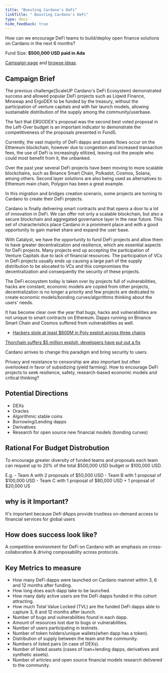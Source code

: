 ```yaml
---
title: "Boosting Cardano's DeFi"
linkTitle: " Boosting Cardano's DeFi"
type: docs
hide_feedback: true
---
```

How can we encourage DeFi teams to build/deploy open finance solutions on Cardano in the next 6 months?

Fund Size: **$500,000 USD paid in Ada**

[Campaign page](https://cardano.ideascale.com/a/campaign-home/26233) and [browse ideas](https://cardano.ideascale.com/a/ideas/top/campaign-filter/byids/campaigns/26233/stage/unspecified).

## Campaign Brief

The previous challenge(ScaleUP Cardano's DeFi Ecosystem) demonstrated success and allowed popular DeFi projects such as Liqwid Finance, Minswap and ErgoDEX to be funded by the treasury, without the participation of venture capitals and with fair launch models, allowing sustainable distribution of the supply among the community/userbase.

The fact that ERGODEX's proposal was the second best voted proposal in the Left-Over budget is an important indicator to demonstrate the competitiveness of the proposals presented in Fund5.

Currently, the vast majority of DeFi dapps and assets flows occur on the Ethereum blockchain, however due to congestion and increased transaction fees, the use of DeFi is increasingly elitized, leaving out the people who could most benefit from it, the unbanked.

Over the past year several DeFi projects have been moving to more scalable blockchains, such as Binance Smart Chain, Polkadot, Cosmos, Solana, among others. Second layer solutions are also being used as alternatives to Ethereum main chain, Polygon has been a great example.

In this migration and bridges creation scenario, some projects are turning to Cardano to create their DeFi projects.

Cardano is finally delivering smart contracts and that opens a door to a lot of innovation in DeFi. We can offer not only a scalable blockchain, but also a secure blockchain and aggregated governance layer in the near future. This set of characteristics place Cardano in a prominent place and with a good opportunity to gain market share and expand the user base.

With Catalyst, we have the opportunity to fund DeFi projects and allow them to have greater decentralization and resilience, which are essential aspects for DeFi projects. Many projects end up accepting the participation of Venture Capitals due to lack of financial resources. The participation of VCs in DeFi projects usually ends up causing a large part of the supply distribution to be alocated to VCs and this compromises the decentralization and consequently the security of these projects.

The DeFi ecosystem today is taken over by projects full of vulnerabilities, hacks are constant, economic models are copied from other projects, decentralization is no longer a priority and few projects are dedicated to create economic models/bonding curves/algorithms thinking about the users' needs.

It has become clear over the year that bugs, hacks and vulnerabilities are not unique to smart contracts on Ethereum. Dapps running on Binance Smart Chain and Cosmos suffered from vulnerabilities as well.

- [Hackers stole at least $600M in Poly exploit across three chains](https://cointelegraph.com/news/hackers-stole-at-least-600m-in-poly-exploit-across-three-chains)

[Thorchain suffers $5 million exploit, developers have put out a fix](https://www.theblockcrypto.com/post/111660/thorchain-suffers-5-million-exploit-developers-have-put-out-a-fix)

Cardano arrives to change this paradigm and bring security to users.

Privacy and resistance to censorship are also important but often overlooked in favor of subsidizing (yield farming). How to encourage DeFi projects to seek resilience, safety, research-based economic models and critical thinking?

## Potential Directions
- DEXs
- Oracles
- Algorithmic stable coins
- Borrowing/Lending dapps
- Derivatives
- Research for open source new financial models (bonding curves)

## Rational For Budget Distrobution
To encourage greater diversity of funded teams and proposals each team can request up to 20% of the total $500,000 USD budget or $100,000 USD.

E.g.
    - Team A with 2 proposals of $50,000 USD
    - Team B with 1 proposal of $100,000 USD
    - Team C with 1 proposal of $80,000 USD + 1 proposal of $20,000 US

## why is it Important?
It's important because Defi dApps provide trustless on-demand access to financial services for global users


## How does success look like?

A competitive environment for DeFi on Cardano with an emphasis on cross-collaboration & driving composability across protocols.

## Key Metrics to measure

- How many DeFi dapps were launched on Cardano mainnet within 3, 6 and 12 months after funding.
- How long does each dapp take to be launched.
- How many daily active users are the DeFi dapps funded in this cohort attracting.
- How much Total Value Locked (TVL) are the funded DeFi dapps able to capture 3, 6 and 12 months after launch.
- Number of bugs and vulnerabilities found in each dapp.
- Amount of resources lost due to bugs or vulnerabilities.
- Number of users participating in testnets.
- Number of token holders/unique wallets(when dapp has a token).
- Distribution of supply between the team and the community.
- Numbers of listed pairs (in case of DEXs).
- Number of listed assets (cases of loan+lending dapps, derivatives and synthetic assets).
- Number of articles and open source financial models research delivered to the community.
